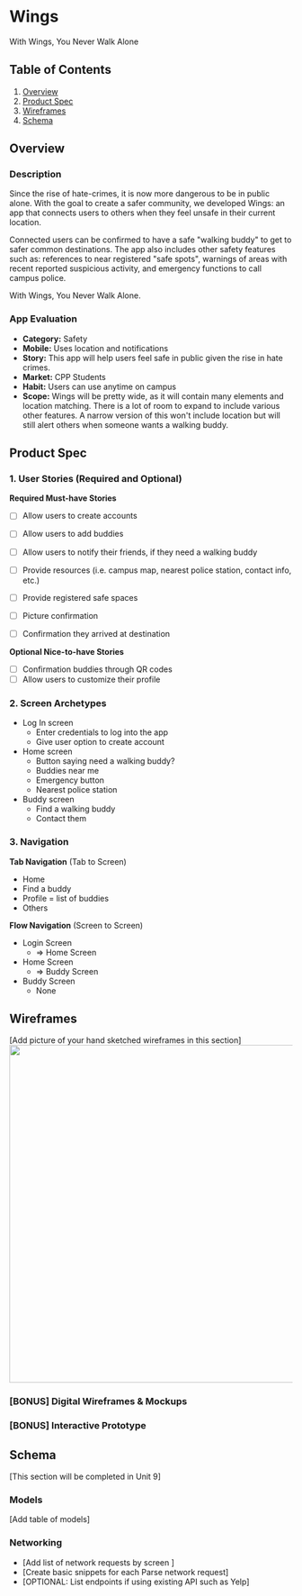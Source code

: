 # Wings
With Wings, You Never Walk Alone

## Table of Contents
1. [Overview](#Overview)
1. [Product Spec](#Product-Spec)
1. [Wireframes](#Wireframes)
2. [Schema](#Schema)

## Overview
### Description
Since the rise of hate-crimes, it is now more dangerous to be in public alone. With the goal to create a safer community, we developed Wings: an app that connects users to others when they feel unsafe in their current location. 

Connected users can be confirmed to have a safe "walking buddy" to get to safer common destinations. The app also includes other safety features such as: references to near registered "safe spots", warnings of areas with recent reported suspicious activity, and emergency functions to call campus police. 

With Wings, You Never Walk Alone. 

### App Evaluation
- **Category:** Safety
- **Mobile:** Uses location and notifications
- **Story:** This app will help users feel safe in public given the rise in hate crimes.
- **Market:** CPP Students
- **Habit:** Users can use anytime on campus
- **Scope:** Wings will be pretty wide, as it will contain many elements and location matching. There is a lot of room to expand to include various other features. A narrow version of this won't include location but will still alert others when someone wants a walking buddy. 

## Product Spec

### 1. User Stories (Required and Optional)

**Required Must-have Stories**
- [ ] Allow users to create accounts
- [ ] Allow users to add buddies
- [ ] Allow users to notify their friends, if they need a walking buddy
- [ ] Provide resources (i.e. campus map, nearest police station, contact info, etc.)
- [ ] Provide registered safe spaces
- [ ] Picture confirmation
- [ ] Confirmation they arrived at destination


**Optional Nice-to-have Stories**
- [ ] Confirmation buddies through QR codes
- [ ] Allow users to customize their profile

### 2. Screen Archetypes
* Log In screen
   * Enter credentials to log into the app
   * Give user option to create account
* Home screen
   * Button saying need a walking buddy?
   * Buddies near me
   * Emergency button
   * Nearest police station
* Buddy screen
    * Find a walking buddy 
    * Contact them


### 3. Navigation

**Tab Navigation** (Tab to Screen)

* Home
* Find a buddy
* Profile = list of buddies
* Others


**Flow Navigation** (Screen to Screen)

* Login Screen
   * => Home Screen
* Home Screen 
   * => Buddy Screen
* Buddy Screen 
    * None 


## Wireframes
[Add picture of your hand sketched wireframes in this section]
<img src="YOUR_WIREFRAME_IMAGE_URL" width=600>

### [BONUS] Digital Wireframes & Mockups

### [BONUS] Interactive Prototype

## Schema 
[This section will be completed in Unit 9]
### Models
[Add table of models]
### Networking
- [Add list of network requests by screen ]
- [Create basic snippets for each Parse network request]
- [OPTIONAL: List endpoints if using existing API such as Yelp]
